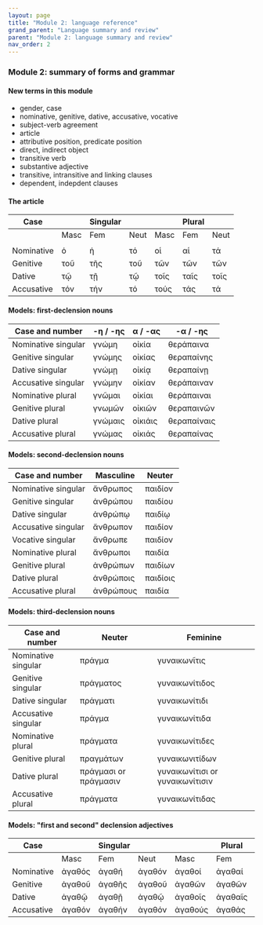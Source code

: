 ```yaml
---
layout: page
title: "Module 2: language reference"
grand_parent: "Language summary and review"
parent: "Module 2: language summary and review"
nav_order: 2
---
```



### Module 2: summary of forms and grammar

#### New terms in this module

- gender, case
- nominative, genitive, dative, accusative, vocative
- subject-verb agreement
- article
- attributive position, predicate position
- direct, indirect object
- transitive verb
- substantive adjective
- transitive, intransitive and linking clauses
- dependent, indepdent clauses


#### The article


| Case  |    | Singular|    |     | Plural  |     |
| --- | --- | --- | --- | --- | --- | --- |
|    | Masc | Fem | Neut | Masc | Fem | Neut |
|  |  |  |  |  |  |  |
| Nominative | ὁ | ἡ | τό | οἱ | αἱ | τά |
| Genitive | τοῦ | τῆς | τοῦ | τῶν | τῶν | τῶν |
| Dative | τῷ | τῇ | τῷ | τοῖς | ταῖς | τοῖς |
| Accusative | τόν | τήν | τό | τούς | τάς | τά |


#### Models: first-declension nouns


| Case and number |  -η / -ης  | α / -ας | -α / -ης |  
| --- | --- | --- | --- |
| Nominative singular | γνώμη |οἰκία | θεράπαινα | 
| Genitive singular | γνώμης | οἰκίας  | θεραπαίνης  | 
| Dative singular |γνώμῃ |  οἰκίᾳ | θεραπαίνῃ |
| Accusative singular | γνώμην  |οἰκίαν| θεράπαιναν | 
| Nominative plural | γνῶμαι | οἰκίαι | θεράπαιναι | 
| Genitive plural | γνωμῶν  | οἰκιῶν | θεραπαινῶν | 
| Dative plural | γνώμαις | οἰκιάις | θεραπαίναις  | 
| Accusative plural | γνώμας| οἰκιάς | θεραπαίνας |




#### Models: second-declension nouns


| Case and number | Masculine  | Neuter |  
| --- | --- | --- | 
| Nominative singular | ἄνθρωπος |παιδίον |
| Genitive singular | ἀνθρώπου | παιδίου  | 
| Dative singular |ἀνθρώπῳ |  παιδίῳ | 
| Accusative singular |ἄνθρωπον  |παιδίον | 
| Vocative singular |ἄνθρωπε  |παιδίον | 
| Nominative plural |ἄνθρωποι  |παιδία |
| Genitive plural | ἀνθρώπων |παιδίων |
| Dative plural | ἀνθρώποις | παιδίοις |
| Accusative plural | ἀνθρώπους | παιδία |


#### Models: third-declension nouns

| Case and number | Neuter  |  Feminine |
| --- | --- | --- | 
| Nominative singular | πράγμα |γυναικωνῖτις | 
| Genitive singular | πράγματος  |  γυναικωνίτιδος  | 
| Dative singular |πράγματι | γυναικωνίτιδι | 
| Accusative singular | πράγμα | γυναικωνίτιδα | 
| Nominative plural | πράγματα | γυναικωνίτιδες |
| Genitive plural | πραγμάτων | γυναικωνιτίδων  |
| Dative plural | πράγμασι or πράγμασιν | γυναικωνίτισι or γυναικωνίτισιν | 
| Accusative plural | πράγματα | γυναικωνίτιδας | 


#### Models: "first and second" declension adjectives

| Case  |    | Singular|    |     | Plural  |     |
| --- | --- | --- | --- | --- | --- | --- |
|    | Masc | Fem | Neut | Masc | Fem | Neut |
| Nominative | ἀγαθός | ἀγαθή | ἀγαθόν | ἀγαθοί  | ἀγαθαί  | ἀγαθά  |
| Genitive | ἀγαθοῦ  | ἀγαθῆς  | ἀγαθοῦ | ἀγαθῶν  | ἀγαθῶν | ἀγαθῶν |
| Dative | ἀγαθῷ  | ἀγαθῇ | ἀγαθῷ | ἀγαθοῖς | ἀγαθαῖς  | ἀγαθοῖς |
| Accusative | ἀγαθόν | ἀγαθήν | ἀγαθόν | ἀγαθούς  | ἀγαθάς  | ἀγαθά  |
